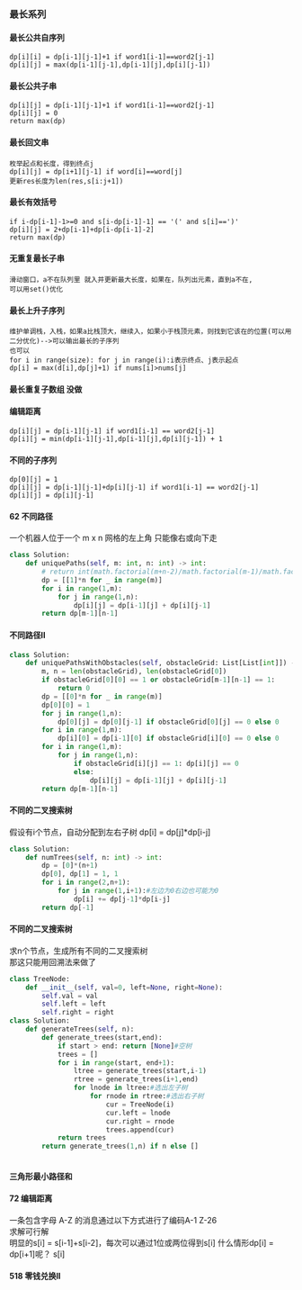 ### 最长系列
#### 最长公共自序列
```
dp[i][i] = dp[i-1][j-1]+1 if word1[i-1]==word2[j-1]
dp[i][j] = max(dp[i-1][j-1],dp[i-1][j],dp[i][j-1])
```
#### 最长公共子串
```
dp[i][j] = dp[i-1][j-1]+1 if word1[i-1]==word2[j-1]
dp[i][j] = 0
return max(dp)
```
#### 最长回文串
```
枚举起点和长度，得到终点j
dp[i][j] = dp[i+1][j-1] if word[i]==word[j]
更新res长度为len(res,s[i:j+1])
```
#### 最长有效括号
```
if i-dp[i-1]-1>=0 and s[i-dp[i-1]-1] == '(' and s[i]==')'
dp[i][j] = 2+dp[i-1]+dp[i-dp[i-1]-2] 
return max(dp)
``` 

#### 无重复最长子串 
```
滑动窗口，a不在队列里 就入并更新最大长度，如果在，队列出元素，直到a不在,
可以用set()优化
```
#### 最长上升子序列
```
维护单调栈，入栈，如果a比栈顶大，继续入，如果小于栈顶元素，则找到它该在的位置(可以用二分优化)-->可以输出最长的子序列
也可以
for i in range(size): for j in range(i):i表示终点、j表示起点
dp[i] = max(d[i],dp[j]+1) if nums[i]>nums[j]
```
#### 最长重复子数组  没做

#### 编辑距离
```
dp[i][j] = dp[i-1][j-1] if word1[i-1] == word2[j-1]
dp[i][j = min(dp[i-1][j-1],dp[i-1][j],dp[i][j-1]) + 1
```

#### 不同的子序列 
```
dp[0][j] = 1
dp[i][j] = dp[i-1][j-1]+dp[i][j-1] if word1[i-1] == word2[j-1]
dp[i][j] = dp[i][j-1]
```



#### 62 不同路径
一个机器人位于一个 m x n 网格的左上角 只能像右或向下走
```python
class Solution:
    def uniquePaths(self, m: int, n: int) -> int:
        # return int(math.factorial(m+n-2)/math.factorial(m-1)/math.factorial(n-1))
        dp = [[1]*n for _ in range(m)]
        for i in range(1,m):
            for j in range(1,n):
                dp[i][j] = dp[i-1][j] + dp[i][j-1]
        return dp[m-1][n-1]
```
#### 不同路径II
```python
class Solution:
    def uniquePathsWithObstacles(self, obstacleGrid: List[List[int]]) -> int:
        m, n = len(obstacleGrid), len(obstacleGrid[0])
        if obstacleGrid[0][0] == 1 or obstacleGrid[m-1][n-1] == 1:
            return 0
        dp = [[0]*n for _ in range(m)]
        dp[0][0] = 1
        for j in range(1,n):
            dp[0][j] = dp[0][j-1] if obstacleGrid[0][j] == 0 else 0
        for i in range(1,m):
            dp[i][0] = dp[i-1][0] if obstacleGrid[i][0] == 0 else 0
        for i in range(1,m):
            for j in range(1,n):
                if obstacleGrid[i][j] == 1: dp[i][j] == 0
                else:
                    dp[i][j] = dp[i-1][j] + dp[i][j-1]
        return dp[m-1][n-1]
```

#### 不同的二叉搜索树
假设有i个节点，自动分配到左右子树 dp[i] = dp[j]*dp[i-j]    
```python
class Solution:
    def numTrees(self, n: int) -> int:
        dp = [0]*(n+1)
        dp[0], dp[1] = 1, 1
        for i in range(2,n+1):
            for j in range(1,i+1):#左边为0右边也可能为0
                dp[i] += dp[j-1]*dp[i-j]
        return dp[-1]
```

#### 不同的二叉搜索树
求n个节点，生成所有不同的二叉搜索树  
那这只能用回溯法来做了      
```python
class TreeNode:
    def __init__(self, val=0, left=None, right=None):
        self.val = val
        self.left = left
        self.right = right
class Solution:
    def generateTrees(self, n):
        def generate_trees(start,end):
            if start > end: return [None]#空树
            trees = []
            for i in range(start, end+1):
                ltree = generate_trees(start,i-1)
                rtree = generate_trees(i+1,end)
                for lnode in ltree:#选出左子树
                    for rnode in rtree:#选出右子树
                        cur = TreeNode(i)
                        cur.left = lnode
                        cur.right = rnode
                        trees.append(cur)
            return trees
        return generate_trees(1,n) if n else []
        
```

#### 三角形最小路径和

#### 72 编辑距离
一条包含字母 A-Z 的消息通过以下方式进行了编码A-1 Z-26  
求解可行解  
明显的s[i] = s[i-1]+s[i-2]，每次可以通过1位或两位得到s[i]
什么情形dp[i] = dp[i+1]呢？
s[i]




#### 518 零钱兑换II 
